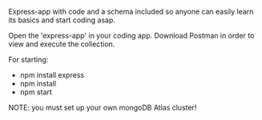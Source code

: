 Express-app with code and a schema included so anyone can easily learn its basics and start coding asap.

Open the 'express-app' in your coding app. Download Postman in order 
to view and execute the collection.

For starting:

 - npm install express
 - npm install
 - npm start

NOTE: you must set up your own mongoDB Atlas cluster!

